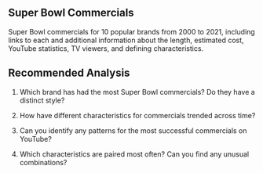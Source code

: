 ## Super Bowl Commercials
Super Bowl commercials for 10 popular brands from 2000 to 2021, including links to each and additional information about the length, estimated cost, YouTube statistics, TV viewers, and defining characteristics.

## Recommended Analysis
1. Which brand has had the most Super Bowl commercials? Do they have a distinct style?

2. How have different characteristics for commercials trended across time?

3. Can you identify any patterns for the most successful commercials on YouTube?

4. Which characteristics are paired most often? Can you find any unusual combinations?
